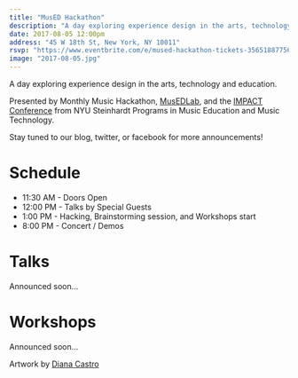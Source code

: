 ```yaml
---
title: "MusED Hackathon"
description: "A day exploring experience design in the arts, technology and education."
date: 2017-08-05 12:00pm
address: "45 W 18th St, New York, NY 10011"
rsvp: "https://www.eventbrite.com/e/mused-hackathon-tickets-35651887756"
image: "2017-08-05.jpg"
---
```


A day exploring experience design in the arts, technology and education.

Presented by Monthly Music Hackathon, [MusEDLab](https://musedlab.org/), and the [IMPACT Conference](https://impact.musedlab.org/) from NYU Steinhardt Programs in Music Education and Music Technology.

Stay tuned to our blog, twitter, or facebook for more announcements!

# Schedule

- 11:30 AM - Doors Open
- 12:00 PM - Talks by Special Guests
- 1:00 PM - Hacking, Brainstorming session, and Workshops start
- 8:00 PM - Concert / Demos

# Talks

Announced soon...

# Workshops

Announced soon...

Artwork by [Diana Castro](http://panali.cc/)